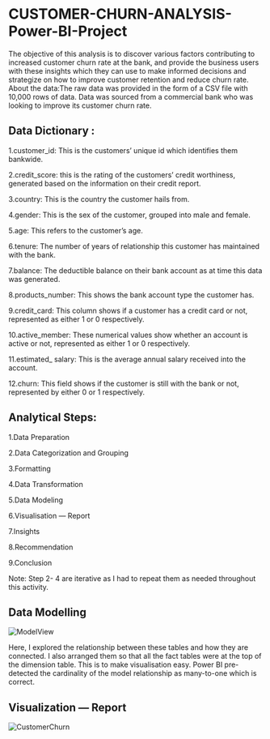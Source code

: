 # CUSTOMER-CHURN-ANALYSIS-Power-BI-Project
The objective of this analysis is to discover various factors contributing to increased customer churn rate at the bank, and provide the business users with these insights which they can use to make informed decisions and strategize on how to improve customer retention and reduce churn rate.
About the data:The raw data was provided in the form of a CSV file with 10,000 rows of data. Data was sourced from a commercial bank who was looking to improve its customer churn rate.

## Data Dictionary  :

 1.customer_id: This is the customers’ unique id which identifies them bankwide.
 
2.credit_score: this is the rating of the customers’ credit worthiness, generated based on the information on their credit report.

3.country: This is the country the customer hails from.

4.gender: This is the sex of the customer, grouped into male and female.

5.age: This refers to the customer’s age.

6.tenure: The number of years of relationship this customer has maintained with the bank.

7.balance: The deductible balance on their bank account as at time this data was generated.

8.products_number: This shows the bank account type the customer has.

9.credit_card: This column shows if a customer has a credit card or not, represented as either 1 or 0 respectively.

10.active_member: These numerical values show whether an account is active or not, represented as either 1 or 0 respectively.

11.estimated_ salary: This is the average annual salary received into the account.

12.churn: This field shows if the customer is still with the bank or not, represented by either 0 or 1 respectively.


## Analytical Steps:

1.Data Preparation

2.Data Categorization and Grouping

3.Formatting

4.Data Transformation

5.Data Modeling

6.Visualisation — Report

7.Insights

8.Recommendation

9.Conclusion

Note: Step 2- 4 are iterative as I had to repeat them as needed throughout this activity.



## Data Modelling
![ModelView](https://github.com/ShubhikaVerma/CUSTOMER-CHURN-ANALYSIS-Power-BI-Project/assets/146738903/079ea90b-df10-4f29-8f39-ea9261959032)

Here, I explored the relationship between these tables and how they are connected. I also arranged them so that all the fact tables were at the top of the dimension table. This is to make visualisation easy. Power BI pre-detected the cardinality of the model relationship as many-to-one which is correct.

## Visualization — Report
![CustomerChurn](https://github.com/ShubhikaVerma/CUSTOMER-CHURN-ANALYSIS-Power-BI-Project/assets/146738903/6522f9f9-6758-4db1-a80b-14d0c275a83e)



